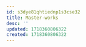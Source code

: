 ```yaml
---
id: s3dye81qhtiednp1s3cse32
title: Master-works
desc: ''
updated: 1718360806322
created: 1718360806322
---
```

